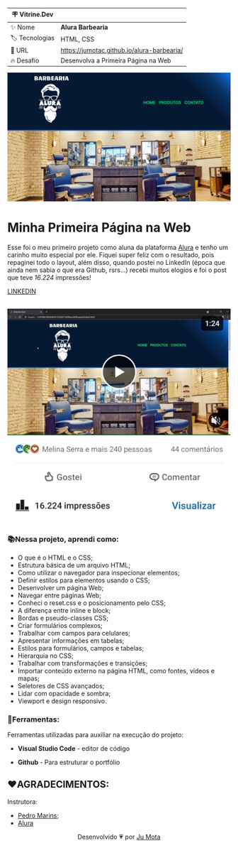 | :placard: Vitrine.Dev |     |
| ------------- | --- |
| :sparkles: Nome | **Alura Barbearia** 
| :label: Tecnologias | HTML, CSS 
| :rocket: URL | https://jumotac.github.io/alura-barbearia/
| :fire: Desafio | Desenvolva a Primeira Página na Web

<!-- Inserir imagem com a #vitrinedev ao final do link -->
![](https://raw.githubusercontent.com/jumotac/alura-barbearia/master/img/alura-barbearia.png#vitrinedev)

# Minha Primeira Página na Web

Esse foi o meu primeiro projeto como aluna da plataforma [Alura](https://www.alura.com.br/) e tenho um carinho muito especial por ele. Fiquei super feliz com o resultado, pois repaginei todo o layout, além disso, quando postei no LinkedIn (época que ainda nem sabia o que era Github, rsrs...) recebi muitos elogios e foi o post que teve *16.224* impressões!

[LINKEDIN](https://www.linkedin.com/feed/update/urn:li:activity:6795470177598365698/)

![img](./img/linkedin.jpeg)

### :books:Nessa projeto, aprendi como:
- O que é o HTML e o CSS;
- Estrutura básica de um arquivo HTML;
- Como utilizar o navegador para inspecionar elementos;
- Definir estilos para elementos usando o CSS;
- Desenvolver um página Web;
- Navegar entre páginas Web;
- Conheci o reset.css e o posicionamento pelo CSS;
- A diferença entre inline e block;
- Bordas e pseudo-classes CSS;
- Criar formulários complexos;
- Trabalhar com campos para celulares;
- Apresentar informações em tabelas;
- Estilos para formulários, campos e tabelas;
- Hierarquia no CSS;
- Trabalhar com transformações e transições;
- Importar conteúdo externo na página HTML, como fontes, vídeos e mapas;
- Seletores de CSS avançados;
- Lidar com opacidade e sombra;
- Viewport e design responsivo.

### :wrench:Ferramentas:

Ferramentas utilizadas para auxiliar na execução do projeto:

- **Visual Studio Code** - editor de código

- **Github** - Para estruturar o portfólio 

## :heart:AGRADECIMENTOS:

Instrutora:
- [Pedro Marins](https://www.linkedin.com/in/pedromarins/);
- [Alura](www.alura.com.br)   


 <p align="center">Desenvolvido 💗 por <a href="https://github.com/jumotac">Ju Mota</a></p>